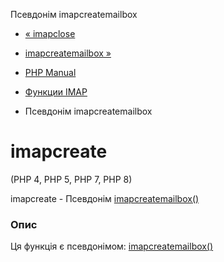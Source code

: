 Псевдонім imapcreatemailbox

-   [« imapclose](function.imap-close.html)
    
-   [imapcreatemailbox »](function.imap-createmailbox.html)
    
-   [PHP Manual](index.md)
    
-   [Функции IMAP](ref.imap.md)
    
-   Псевдонім imapcreatemailbox
    

# imapcreate

(PHP 4, PHP 5, PHP 7, PHP 8)

imapcreate - Псевдонім [imapcreatemailbox()](function.imap-createmailbox.html)

### Опис

Ця функція є псевдонімом: [imapcreatemailbox()](function.imap-createmailbox.html)